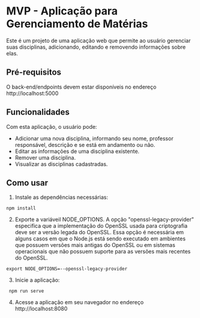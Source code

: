 # MVP - Aplicação para Gerenciamento de Matérias

Este é um projeto de uma aplicação web que permite ao usuário gerenciar suas disciplinas, adicionando, editando e removendo informações sobre elas.

## Pré-requisitos

O back-end/endpoints devem estar disponíveis no endereço http://localhost:5000

## Funcionalidades

Com esta aplicação, o usuário pode:

* Adicionar uma nova disciplina, informando seu nome, professor responsável, descrição e se está em andamento ou não.
* Editar as informações de uma disciplina existente.
* Remover uma disciplina.
* Visualizar as disciplinas cadastradas.

## Como usar

1.  Instale as dependências necessárias:

```
npm install
```

2. Exporte a variáveil NODE_OPTIONS. A opção "openssl-legacy-provider" especifica que a implementação do OpenSSL usada para criptografia deve ser a versão legada do OpenSSL.
Essa opção é necessária em alguns casos em que o Node.js está sendo executado em ambientes que possuem versões mais antigas do OpenSSL ou em sistemas operacionais que não possuem suporte para as versões mais recentes do OpenSSL.

```
export NODE_OPTIONS=--openssl-legacy-provider
```

3. Inicie a aplicação:

```
 npm run serve
```

4. Acesse a aplicação em seu navegador no endereço http://localhost:8080
